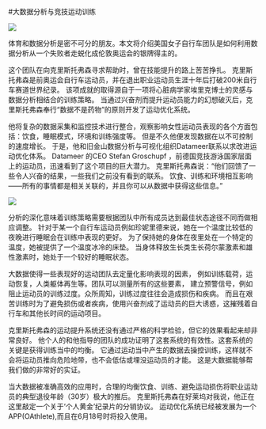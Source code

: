#大数据分析与竞技运动训练

![](http://static.datartisan.com/upload/attachment/2015/06/QZXHOBND.jpg)

体育和数据分析是密不可分的朋友。本文将介绍美国女子自行车团队是如何利用数据分析从一个失败者走蜕化成伦敦奥运会的银牌得主的。

这个团队在向克里斯托弗森寻求帮助时，曾在技能提升的路上苦苦挣扎。
克里斯托弗森是前奥运会自行车运动员，并在退出职业运动员生涯十年后打破200米自行车赛道世界纪录。
该项成就的取得源自于一项将心脏病学家埃里克博士的灵感与数据分析相结合的训练策略。
当通过兴奋剂而提升运动员能力的幻想破灭后，克里斯托弗森奉行“数据不是药物”的原则开发了运动优化系统。

他将复杂的数据采集和监控技术进行整合，观察影响女性运动员表现的各个方面包括：饮食，睡眠模式，环境和训练强度等。
但是不久他便发现数据在以不可控制的速度增长。
于是，他和旧金山数据分析与可视化组织Datameer联系以求改进运动优化体系。
Datameer 的CEO  Stefan Groschupf ，前德国竞技游泳国家层面上的运动员，迅速看到了这个项目的巨大潜力。
克里斯托弗森说：“他们回馈了一些令人兴奋的结果，一些我们之前没有看到的联系。
饮食、训练和环境相互影响——所有的事情都是相关关联的，并且你可以从数据中获得这些信息。”

![](http://static.datartisan.com/upload/attachment/2015/06/PeHccXv1.jpg)

分析的深化意味着训练策略需要根据团队中所有成员达到最佳状态途径不同而做相应调整。
针对于某一个自行车运动员例如珍妮里德来说，她在一个温度比较低的夜晚进行睡眠会在训练中表现的更好。
为了保持她的身体在夜里处在一个特定的温度，她被提供了一个温度冰冷的床垫。
当身体释放生长类生长荷尔蒙激素和雄性激素时，她处于一个较好的睡眠状态。

大数据使得一些表现好的运动团队去定量化影响表现的因素，
例如训练载荷，运动恢复，人类躯体再生等。团队可以测量所有的这些要素，
建立预警信号，例如阻止运动员的训练过度。众所周知，训练过度往往会造成损伤和疾病。
而且在艰苦训练时为了避免损伤或者疾病，使用兴奋剂成了运动员的巨大诱惑，这摧残着自行车和其他长时间的运动项目。

克里斯托弗森的运动提升系统还没有通过严格的科学检验，但它的效果看起来却非常良好。
他个人的和他指导的团队的成功证明了这套系统的有效性。这套系统的关键是获得训练当中的均衡。
它通过运动当中产生的数据去操控训练，这样就不会将运动员推向危险地带，也不会低估或埋没运动员的才能。
这是大数据能够帮我们做的非常好的实证。

当大数据被准确高效的应用时，合理的均衡饮食、训练、避免运动损伤将职业运动员的典型退役年龄（30岁）极大的推后。
克里斯托弗森在好莱坞对我说，他正在这里敲定一个关于‘个人黄金’纪录片的分销协议。
运动优化系统已经被发展为一个APP(OAthlete),而且在6月18号时将投入使用。
